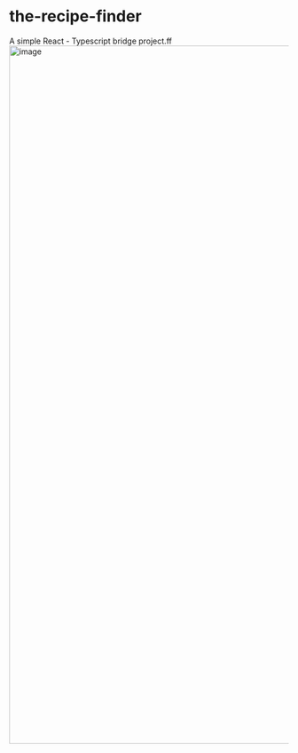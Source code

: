 # the-recipe-finder

A simple React - Typescript bridge project.ff
<img width="936" height="1258" alt="image" src="https://github.com/user-attachments/assets/70782625-ee9d-482e-86b7-42989fe05840" />
